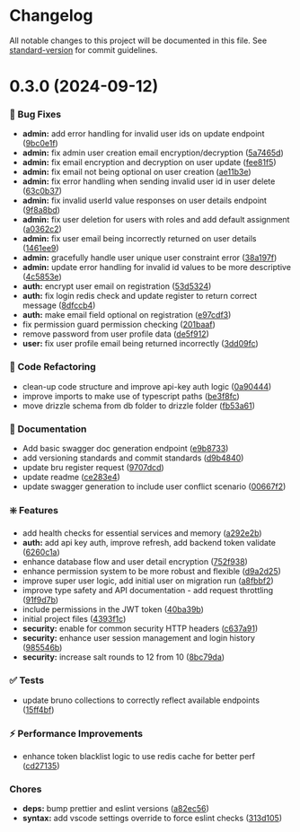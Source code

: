 # Changelog

All notable changes to this project will be documented in this file. See [standard-version](https://github.com/conventional-changelog/standard-version) for commit guidelines.

<a name="0.3.0"></a>
# 0.3.0 (2024-09-12)


### :bug: Bug Fixes

* **admin:** add error handling for invalid user ids on update endpoint ([9bc0e1f](https://github.com/Chappy202/headless-auth-service/commit/9bc0e1f))
* **admin:** fix admin user creation email encryption/decryption ([5a7465d](https://github.com/Chappy202/headless-auth-service/commit/5a7465d))
* **admin:** fix email encryption and decryption on user update ([fee81f5](https://github.com/Chappy202/headless-auth-service/commit/fee81f5))
* **admin:** fix email not being optional on user creation ([ae11b3e](https://github.com/Chappy202/headless-auth-service/commit/ae11b3e))
* **admin:** fix error handling when sending invalid user id in user delete ([63c0b37](https://github.com/Chappy202/headless-auth-service/commit/63c0b37))
* **admin:** fix invalid userId value responses on user details endpoint ([9f8a8bd](https://github.com/Chappy202/headless-auth-service/commit/9f8a8bd))
* **admin:** fix user deletion for users with roles and add default assignment ([a0362c2](https://github.com/Chappy202/headless-auth-service/commit/a0362c2))
* **admin:** fix user email being incorrectly returned on user details ([1461ee9](https://github.com/Chappy202/headless-auth-service/commit/1461ee9))
* **admin:** gracefully handle user unique user constraint error ([38a197f](https://github.com/Chappy202/headless-auth-service/commit/38a197f))
* **admin:** update error handling for invalid id values to be more descriptive ([4c5853e](https://github.com/Chappy202/headless-auth-service/commit/4c5853e))
* **auth:** encrypt user email on registration ([53d5324](https://github.com/Chappy202/headless-auth-service/commit/53d5324))
* **auth:** fix login redis check and update register to return correct message ([8dfccb4](https://github.com/Chappy202/headless-auth-service/commit/8dfccb4))
* **auth:** make email field optional on registration ([e97cdf3](https://github.com/Chappy202/headless-auth-service/commit/e97cdf3))
* fix permission guard permission checking ([201baaf](https://github.com/Chappy202/headless-auth-service/commit/201baaf))
* remove password from user profile data ([de5f912](https://github.com/Chappy202/headless-auth-service/commit/de5f912))
* **user:** fix user profile email being returned incorrectly ([3dd09fc](https://github.com/Chappy202/headless-auth-service/commit/3dd09fc))


### :hammer: Code Refactoring

* clean-up code structure and improve api-key auth logic ([0a90444](https://github.com/Chappy202/headless-auth-service/commit/0a90444))
* improve imports to make use of typescript paths ([be3f8fc](https://github.com/Chappy202/headless-auth-service/commit/be3f8fc))
* move drizzle schema from db folder to drizzle folder ([fb53a61](https://github.com/Chappy202/headless-auth-service/commit/fb53a61))


### :memo: Documentation

* Add basic swagger doc generation endpoint ([e9b8733](https://github.com/Chappy202/headless-auth-service/commit/e9b8733))
* add versioning standards and commit standards ([d9b4840](https://github.com/Chappy202/headless-auth-service/commit/d9b4840))
* update bru register request ([9707dcd](https://github.com/Chappy202/headless-auth-service/commit/9707dcd))
* update readme ([ce283e4](https://github.com/Chappy202/headless-auth-service/commit/ce283e4))
* update swagger generation to include user conflict scenario ([00667f2](https://github.com/Chappy202/headless-auth-service/commit/00667f2))


### :sparkle: Features

* add health checks for essential services and memory ([a292e2b](https://github.com/Chappy202/headless-auth-service/commit/a292e2b))
* **auth:** add api key auth, improve refresh, add backend token validate ([6260c1a](https://github.com/Chappy202/headless-auth-service/commit/6260c1a))
* enhance database flow and user detail encryption ([752f938](https://github.com/Chappy202/headless-auth-service/commit/752f938))
* enhance permission system to be more robust and flexible ([d9a2d25](https://github.com/Chappy202/headless-auth-service/commit/d9a2d25))
* improve super user logic, add initial user on migration run ([a8fbbf2](https://github.com/Chappy202/headless-auth-service/commit/a8fbbf2))
* improve type safety and API documentation - add request throttling ([91f9d7b](https://github.com/Chappy202/headless-auth-service/commit/91f9d7b))
* include permissions in the JWT token ([40ba39b](https://github.com/Chappy202/headless-auth-service/commit/40ba39b))
* initial project files ([4393f1c](https://github.com/Chappy202/headless-auth-service/commit/4393f1c))
* **security:** enable for common security HTTP headers ([c637a91](https://github.com/Chappy202/headless-auth-service/commit/c637a91))
* **security:** enhance user session management and login history ([985546b](https://github.com/Chappy202/headless-auth-service/commit/985546b))
* **security:** increase salt rounds to 12 from 10 ([8bc79da](https://github.com/Chappy202/headless-auth-service/commit/8bc79da))


### :white_check_mark: Tests

* update bruno collections to correctly reflect available endpoints ([15ff4bf](https://github.com/Chappy202/headless-auth-service/commit/15ff4bf))


### :zap: Performance Improvements

* enhance token blacklist logic to use redis cache for better perf ([cd27135](https://github.com/Chappy202/headless-auth-service/commit/cd27135))


### Chores

* **deps:** bump prettier and eslint versions ([a82ec56](https://github.com/Chappy202/headless-auth-service/commit/a82ec56))
* **syntax:** add vscode settings override to force eslint checks ([313d105](https://github.com/Chappy202/headless-auth-service/commit/313d105))
